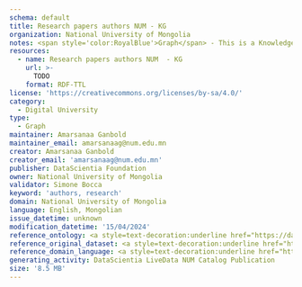 ```yaml
---
schema: default
title: Research papers authors NUM - KG
organization: National University of Mongolia
notes: <span style='color:RoyalBlue'>Graph</span> - This is a Knowledge Graph, created by the National University of Mongolia (NUM), that includes information about the authors of research papers published by the National University of Mongolia.
resources:
  - name: Research papers authors NUM  - KG
    url: >-
      TODO
    format: RDF-TTL
license: 'https://creativecommons.org/licenses/by-sa/4.0/'
category:
  - Digital University
type:
  - Graph
maintainer: Amarsanaa Ganbold
maintainer_email: amarsanaag@num.edu.mn
creator: Amarsanaa Ganbold
creator_email: 'amarsanaag@num.edu.mn'
publisher: DataScientia Foundation
owner: National University of Mongolia
validator: Simone Bocca
keyword: 'authors, research'
domain: National University of Mongolia
language: English, Mongolian
issue_datetime: unknown
modification_datetime: '15/04/2024'
reference_ontology: <a style=text-decoration:underline href="https://datascientiafoundation.github.io/LiveDataNUM/datasets/NUM-DU-ontology/">NUM-DU-ontology</a>
reference_original_dataset: <a style=text-decoration:underline href="https://datascientiafoundation.github.io/LiveDataNUM/datasets/papers-authors/">Research papers authors NUM/a>
reference_domain_language: <a style=text-decoration:underline href="https://datascientiafoundation.github.io/LiveDataNUM/datasets/DU-NUM-language/">Digital University Concepts NUM</a>
generating_activity: DataScientia LiveData NUM Catalog Publication
size: '8.5 MB'
---
```

